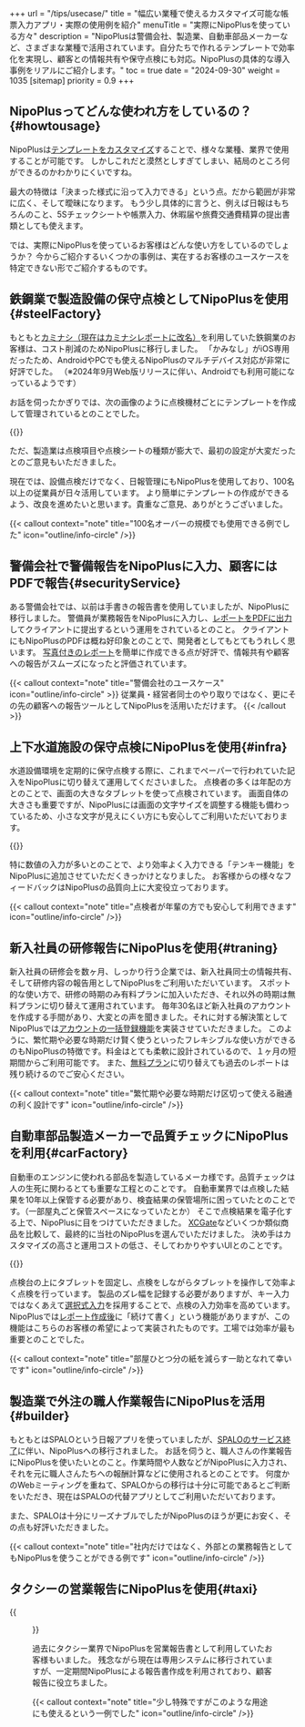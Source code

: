 +++
url = "/tips/usecase/"
title = "幅広い業種で使えるカスタマイズ可能な帳票入力アプリ・実際の使用例を紹介"
menuTitle = "実際にNipoPlusを使っている方々"
description = "NipoPlusは警備会社、製造業、自動車部品メーカーなど、さまざまな業種で活用されています。自分たちで作れるテンプレートで効率化を実現し、顧客との情報共有や保守点検にも対応。NipoPlusの具体的な導入事例をリアルにご紹介します。"
toc = true
date = "2024-09-30"
weight = 1035
[sitemap]
  priority = 0.9
+++

## NipoPlusってどんな使われ方をしているの？{#howtousage}

NipoPlusは[テンプレートをカスタマイズ](/docs/manual/initial-setting/template/make/)することで、様々な業種、業界で使用することが可能です。
しかしこれだと漠然としすぎてしまい、結局のところ何ができるのかわかりにくいですね。

最大の特徴は「決まった様式に沿って入力できる」という点。だから範囲が非常に広く、そして曖昧になります。
もう少し具体的に言うと、例えば日報はもちろんのこと、5Sチェックシートや帳票入力、休暇届や旅費交通費精算の提出書類としても使えます。

では、実際にNipoPlusを使っているお客様はどんな使い方をしているのでしょうか？
今からご紹介するいくつかの事例は、実在するお客様のユースケースを特定できない形でご紹介するものです。

## 鉄鋼業で製造設備の保守点検としてNipoPlusを使用{#steelFactory}

もともと[カミナシ（現在はカミナシレポートに改名）](https://kaminashi.jp/)を利用していた鉄鋼業のお客様は、コスト削減のためNipoPlusに移行しました。
「かみなし」がiOS専用だったため、AndroidやPCでも使えるNipoPlusのマルチデバイス対応が非常に好評でした。
（※2024年9月Web版リリースに伴い、Androidでも利用可能になっているようです）

お話を伺ったかぎりでは、次の画像のように点検機材ごとにテンプレートを作成して管理されているとのことでした。

{{<icatch filename="img/s1" msg="製造業は点検機器ごとにテンプレートを作るとGoodです。タグで管理すれば効率UP" alice="ok">}}

ただ、製造業は点検項目や点検シートの種類が膨大で、最初の設定が大変だったとのご意見もいただきました。

現在では、設備点検だけでなく、日報管理にもNipoPlusを使用しており、100名以上の従業員が日々活用しています。
より簡単にテンプレートの作成ができるよう、改良を進めたいと思います。貴重なご意見、ありがとうございました。

{{< callout context="note" title="100名オーバーの規模でも使用できる例でした" icon="outline/info-circle" />}}

## 警備会社で警備報告をNipoPlusに入力、顧客にはPDFで報告{#securityService}

ある警備会社では、以前は手書きの報告書を使用していましたが、NipoPlusに移行しました。
警備員が業務報告をNipoPlusに入力し、[レポートをPDFに出力](/docs/manual/pdf/pdfbatch/)してクライアントに提出するという運用をされているとのこと。
クライアントにもNipoPlusのPDFは概ね好印象とのことで、開発者としてもとてもうれしく思います。
[写真付きのレポート](/docs/manual/initial-setting/template/binarys/#picture)を簡単に作成できる点が好評で、情報共有や顧客への報告がスムーズになったと評価されています。

{{< callout context="note" title="警備会社のユースケース" icon="outline/info-circle" >}}
従業員・経営者同士のやり取りではなく、更にその先の顧客への報告ツールとしてNipoPlusを活用いただけます。
{{< /callout >}}

## 上下水道施設の保守点検にNipoPlusを使用{#infra}

水道設備環境を定期的に保守点検する際に、これまでペーパーで行われていた記入をNipoPlusに切り替えて運用してくださいました。
点検者の多くは年配の方とのことで、画面の大きなタブレットを使って点検されています。
画面自体の大きさも重要ですが、NipoPlusには画面の文字サイズを調整する機能も備わっているため、小さな文字が見えにくい方にも安心してご利用いただいております。

{{<iTablet filename="img/tenken" msg="文字サイズが簡単に調整できるので年輩の方にもGood" alice="ok">}}

特に数値の入力が多いとのことで、より効率よく入力できる「テンキー機能」をNipoPlusに追加させていただくきっかけとなりました。
お客様からの様々なフィードバックはNipoPlusの品質向上に大変役立っております。

{{< callout context="note" title="点検者が年輩の方でも安心して利用できます" icon="outline/info-circle" />}}

## 新入社員の研修報告にNipoPlusを使用{#traning}

新入社員の研修会を数ヶ月、しっかり行う企業では、新入社員同士の情報共有、そして研修内容の報告用としてNipoPlusをご利用いただいています。
スポット的な使い方で、研修の時期のみ有料プランに加入いただき、それ以外の時期は無料プランに切り替えて運用されています。
毎年30名ほど新入社員のアカウントを作成する手間があり、大変との声を聞きました。それに対する解決策としてNipoPlusでは[アカウントの一括登録機能](/docs/manual/initial-setting/staff/make/#batch_create)を実装させていただきました。
このように、繁忙期や必要な時期だけ賢く使うといったフレキシブルな使い方ができるのもNipoPlusの特徴です。料金はとても柔軟に設計されているので、１ヶ月の短期間からご利用可能です。
また、[無料プラン](/docs/price/free/)に切り替えても過去のレポートは残り続けるのでご安心ください。

{{< callout context="note" title="繁忙期や必要な時期だけ区切って使える融通の利く設計です" icon="outline/info-circle" />}}

## 自動車部品製造メーカーで品質チェックにNipoPlusを利用{#carFactory}

自動車のエンジンに使われる部品を製造しているメーカ様です。品質チェックは人の生死に関わるとても重要な工程とのことです。
自動車業界では点検した結果を10年以上保管する必要があり、検査結果の保管場所に困っていたとのことです。（一部屋丸ごと保管スペースになっていたとか）
そこで点検結果を電子化する上で、NipoPlusに目をつけていただきました。
[XCGate](https://product.technotree.com/xc-gate/)などいくつか類似商品を比較して、最終的に当社のNipoPlusを選んでいただけました。
決め手はカスタマイズの高さと運用コストの低さ、そしてわかりやすいUIとのことです。

{{<iTablet filename="img/factory" msg="効率よく入力するために数値入力を敢えて選択式とする工夫がなされていました" alice="ok">}}

点検台の上にタブレットを固定し、点検をしながらタブレットを操作して効率よく点検を行っています。
製品のズレ幅を記録する必要がありますが、キー入力ではなくあえて[選択式入力](/docs/manual/initial-setting/template/selects/#plain)を採用することで、点検の入力効率を高めています。
NipoPlusでは[レポート作成後](/docs/manual/write-report/write/#then)に「続けて書く」という機能がありますが、この機能はこちらのお客様の希望によって実装されたものです。工場では効率が最も重要とのことでした。

{{< callout context="note" title="部屋ひとつ分の紙を減らす一助となれて幸いです" icon="outline/info-circle" />}}

## 製造業で外注の職人作業報告にNipoPlusを活用{#builder}

もともとはSPALOという日報アプリを使っていましたが、[SPALOのサービス終了](https://www.mjs.co.jp/news/news_2024/2024032900/)に伴い、NipoPlusへの移行されました。
お話を伺うと、職人さんの作業報告にNipoPlusを使いたいとのこと。作業時間や人数などがNipoPlusに入力され、それを元に職人さんたちへの報酬計算などに使用されるとのことです。
何度かのWebミーティングを重ねて、SPALOからの移行は十分に可能であるとご判断をいただき、現在はSPALOの代替アプリとしてご利用いただいております。

また、SPALOは十分にリーズナブルでしたがNipoPlusのほうが更にお安く、その点も好評いただきました。

{{< callout context="note" title="社内だけではなく、外部との業務報告としてもNipoPlusを使うことができる例です" icon="outline/info-circle" />}}

## タクシーの営業報告にNipoPlusを使用{#taxi}

{{<figure src="img/taxi.png"  alt="タクシー日報のテンプレート一例" caption="タクシー日報のテンプレート一例" >}}

過去にタクシー業界でNipoPlusを営業報告書として利用していたお客様もいました。
残念ながら現在は専用システムに移行されていますが、一定期間NipoPlusによる報告書作成を利用されており、顧客報告に役立ちました。

{{< callout context="note" title="少し特殊ですがこのような用途にも使えるという一例でした" icon="outline/info-circle" />}}
